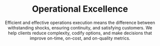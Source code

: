 ---
layout: service
order: 1
title: "Operational Excellence"
subtitle: "Efficient and effective operations execution means the difference between withstanding shocks, ensuring continuity, and satisfying customers. We help clients reduce complexity, codify options, and make decisions that improve on-time, on-cost, and on-quality metrics."
intro: "How you execute your operations is just as critical as why you do it. SLKone simplifies operations, enhances decision-making, and improves performance in on-time delivery, cost control, and quality. We ensure your business can quickly adapt to market disruptions while maintaining consistency in customer satisfaction."
approach: "We take a holistic view of your operations, understanding that true excellence comes from the seamless integration of people, processes, and technology. Our data-driven methodology allows us to identify bottlenecks, inefficiencies, and opportunities for improvement across your entire value chain."
impact_intro: "Our Operational Excellence services consistently yield significant results across various industries. Here are some of the typical improvements our clients experience:"
impact:
  - "15-20% reduction in operational costs"
  - "25-30% increase in overall productivity"
  - "40-50% reduction in defects and errors"
  - "30-40% decrease in order-to-delivery lead times"
  - "20% boost in customer satisfaction scores"
impact_conclusion: "On average, our clients see a 5x return on investment within the first year of implementation. These improvements translate into tangible financial benefits, positioning your business for long-term success."
why_choose:
  - "Data-Driven Decisions: We turn complex data into clear, actionable strategies."
  - "Beyond Advice to Action: We implement alongside your team, ensuring real-world results."
  - "Cross-Industry Insights: We bring fresh perspectives that drive innovative solutions."
  - "Aligned Success: Our economic models prioritize mutual growth."
  - "Versatile Expertise: From coding to process redesign, we tackle challenges across the operational spectrum."
  - "Results-Driven Partnership: We measure our success by the tangible impact we create for your business."
cta: "Ready to achieve operational excellence? Contact SLKone today to learn how we can help you optimize your operations and drive sustainable growth."
---